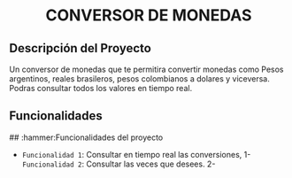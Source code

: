 <h1 align="center">CONVERSOR DE MONEDAS</h1>
<h2>Descripción del Proyecto</h2>
<p>Un conversor de monedas que te permitira convertir monedas como Pesos argentinos, reales brasileros, pesos colombianos a dolares y viceversa. Podras consultar todos los valores en tiempo real.</p>

<h2>Funcionalidades</h2>
## :hammer:Funcionalidades del proyecto

- `Funcionalidad 1`: Consultar en tiempo real las conversiones, 1- `Funcionalidad 2`: Consultar las veces que desees. 2-
